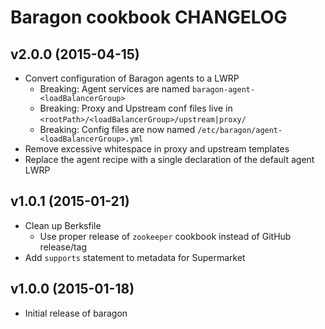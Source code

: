 # Baragon cookbook CHANGELOG

## v2.0.0 (2015-04-15)

* Convert configuration of Baragon agents to a LWRP
  * Breaking: Agent services are named `baragon-agent-<loadBalancerGroup>`
  * Breaking: Proxy and Upstream conf files live in `<rootPath>/<loadBalancerGroup>/upstream|proxy/`
  * Breaking: Config files are now named `/etc/baragon/agent-<loadBalancerGroup>.yml`
* Remove excessive whitespace in proxy and upstream templates
* Replace the agent recipe with a single declaration of the default agent LWRP

## v1.0.1 (2015-01-21)

* Clean up Berksfile
    - Use proper release of `zookeeper` cookbook instead of GitHub release/tag
* Add `supports` statement to metadata for Supermarket

## v1.0.0 (2015-01-18)

* Initial release of baragon
